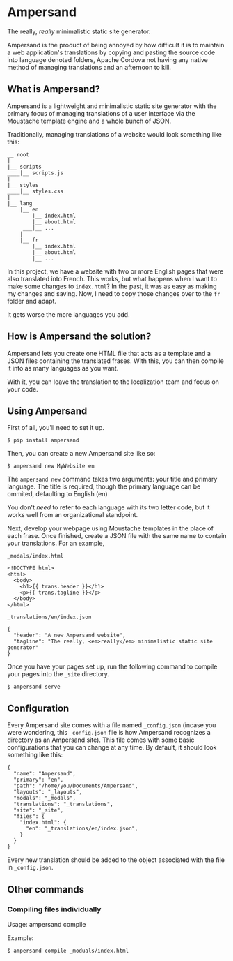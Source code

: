 # Ampersand
The really, *really* minimalistic static site generator.

Ampersand is the product of being annoyed by how difficult it is to maintain
a web application's translations by copying and pasting the source code into
language denoted folders, Apache Cordova not having any native method of
managing translations and an afternoon to kill.

## What is Ampersand?

Ampersand is a lightweight and minimalistic static site generator with the
primary focus of managing translations of a user interface via the Moustache
template engine and a whole bunch of JSON.

Traditionally, managing translations of a website would look something like
this:

```
__ root
|
|__ scripts
____|__ scripts.js
|
|__ styles
____|__ styles.css
|
|__ lang
    |__ en
        |__ index.html
        |__ about.html
     ___|__ ...
    |
    |__ fr
        |__ index.html
        |__ about.html
        |__ ...

```

In this project, we have a website with two or more English pages that were
also translated into French. This works, but what happens when I want to make
some changes to `index.html`? In the past, it was as easy as making my changes
and saving. Now, I need to copy those changes over to the `fr` folder and
adapt.

It gets worse the more languages you add.

## How is Ampersand the solution?

Ampersand lets you create one HTML file that acts as a template and a JSON files
containing the translated frases. With this, you can then compile it into
as many languages as you want.

With it, you can leave the translation to the localization team and focus on
your code.

## Using Ampersand

First of all, you'll need to set it up.

```
$ pip install ampersand
```

Then, you can create a new Ampersand site like so:

```
$ ampersand new MyWebsite en
```

The `ampersand new` command takes two arguments: your title and primary
language. The title is required, though the primary language can be ommited,
defaulting to English (en)

You don't *need* to refer to each language with its two letter code, but it
works well from an organizational standpoint.

Next, develop your webpage using Moustache templates in the place of each frase.
Once finished, create a JSON file with the same name to contain your
translations. For an example,

`_modals/index.html`
```
<!DOCTYPE html>
<html>
  <body>
    <h1>{{ trans.header }}</h1>
    <p>{{ trans.tagline }}</p>
  </body>
</html>
```

`_translations/en/index.json`
```
{
  "header": "A new Ampersand website",
  "tagline": "The really, <em>really</em> minimalistic static site generator"
}
```

Once you have your pages set up, run the following command to compile your pages
into the `_site` directory.

```
$ ampersand serve
```

## Configuration

Every Ampersand site comes with a file named `_config.json` (incase you were
wondering, this `_config.json` file is how Ampersand recognizes a directory
as an Ampersand site). This file comes with some basic configurations that you
can change at any time. By default, it should look something like this:

```
{
  "name": "Ampersand",
  "primary": "en",
  "path": "/home/you/Documents/Ampersand",
  "layouts": "_layouts",
  "modals": "_modals",
  "translations": "_translations",
  "site": "_site",
  "files": {
    "index.html": {
      "en": "_translations/en/index.json",
    }
  }
}

```

Every new translation should be added to the object associated with the file
in `_config.json`.

## Other commands

### Compiling files individually

Usage: ampersand compile <filename>

Example:
```
$ ampersand compile _moduals/index.html
```
